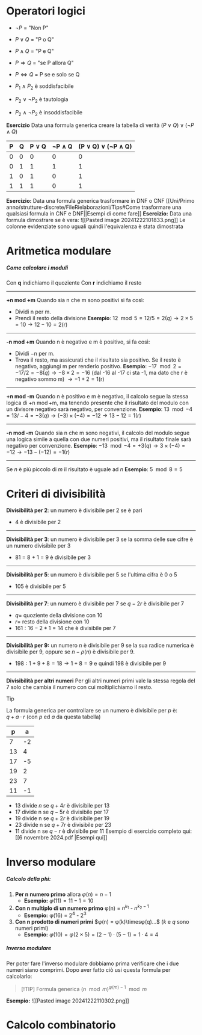 # **Operatori logici**

- $¬P$ = "Non P"  
- $P ∨ Q$  = "P o Q"
- $P ∧ Q$ = "P e Q"
- $P ⇒ Q$ = "se P allora Q"
- $P ⇔ Q$ = P se e solo se Q

- $P_1$ ∧ $P_2$ è soddisfacibile
- $P_2$ ∨ ¬$P_2$ è tautologia 
- $P_2$ ∧ ¬$P_2$ è insoddisfacibile

**Esercizio**
Data una formula generica creare la tabella di verità
$(P ∨ Q) ∨ (¬P ∧ Q)$

| P   | Q   | P  ∨ Q | ¬P ∧ Q | (P ∨ Q) ∨ (¬P ∧ Q) |
| --- | --- | ------ | ------ | ------------------ |
| 0   | 0   | 0      | 0      | 0                  |
| 0   | 1   | 1      | 1      | 1                  |
| 1   | 0   | 1      | 0      | 1                  |
| 1   | 1   | 1      | 0      | 1                  |
**Esercizio:**
Data una formula generica trasformare in DNF o CNF [[Uni/Primo anno/strutture-discrete/FileRielaborazioni/Tips#Come trasformare una qualsiasi formula in CNF e DNF||Esempi di come fare]]
**Esercizio:**
Data una formula dimostrare se è vera:
![[Pasted image 20241222101833.png]]
Le colonne evidenziate sono uguali quindi l'equivalenza è stata dimostrata


# **Aritmetica modulare**
##### Come calcolare i moduli
Con **q** indichiamo il quoziente
Con **r** indichiamo il resto

---
**+n mod +m**
Quando sia n che m sono positivi si fa così:
- Dividi n per m.
- Prendi il resto della divisione
**Esempio**: 
$12 \mod 5 = 12/5 = 2(q) \rightarrow 2 \times 5 = 10 \rightarrow 12 - 10 = 2$(r)

---
**-n mod +m**
Quando n è negativo e m è positivo, si fa così:
- Dividi −n per m.
- Trova il resto, ma assicurati che il risultato sia positivo. Se il resto è negativo, aggiungi m per renderlo positivo.
**Esempio**: 
$-17 \mod 2 = -17/2 = -8(q) \rightarrow -8 \times 2 = -16$ (dal -16 al -17 ci sta -1, ma dato che r è negativo sommo m) $\rightarrow -1 + 2 = 1$(r) 

---
**+n mod -m**
Quando n è positivo e m è negativo, il calcolo segue la stessa logica di +n mod +m, ma tenendo presente che il risultato del modulo con un divisore negativo sarà negativo, per convenzione.
**Esempio**:
$13 \mod -4 = 13/-4 =-3(q) \rightarrow (-3) \times (-4) = -12 \rightarrow 13 -12 = 1(r)$

---
**-n mod -m**
Quando sia n che m sono negativi, il calcolo del modulo segue una logica simile a quella con due numeri positivi, ma il risultato finale sarà negativo per convenzione.
**Esempio**:
$-13 \mod -4 = +3(q) \rightarrow 3 \times (-4) = -12 \rightarrow -13 - (-12) = -1(r)$ 

---
Se $n$ è più piccolo di $m$ il risultato è uguale ad $n$
**Esempio**:
$5 \mod 8 = 5$ 

# **Criteri di divisibilità**

**Divisibilità per 2**: un numero è divisibile per $2$ se è pari
- 4 è divisibile per 2
---
**Divisibilità per 3**: un numero è divisibile per $3$ se la somma delle sue cifre è un numero divisibile per $3$
- 81 = 8 + 1 = 9 è divisibile per 3
---
**Divisibilità per 5**: un numero è divisibile per $5$ se l'ultima cifra è $0$ o $5$
- 105 è divisibile per 5
---
**Divisibilità per 7**: un numero è divisibile per $7$ se $q - 2r$ è divisibile per $7$
- $q =$ quoziente della divisione con 10
- $r =$ resto della divisione con 10
- $161: 16 - 2*1 = 14$ che è divisibile per 7
---
**Divisibilità per 9:** un numero $n$ è divisibile per $9$ se la sua radice numerica è divisibile per 9, oppure se $n-ρ(n)$ è divisibile per 9.
- $198 : 1 + 9 + 8 = 18 → 1 + 8 = 9$ e quindi 198 è divisibile per 9
---
**Divisibilità per altri numeri**
Per gli altri numeri primi vale la stessa regola del $7$ solo che cambia il numero con cui moltiplichiamo il resto. 

> [!TIP] 
> La formula generica per controllare se un numero è divisibile per $p$ è:  
> $q + a · r$ 
> (con $p$ ed $a$ da questa tabella)
>  

| p   | a   |
| --- | --- |
| 7   | -2  |
| 13  | 4   |
| 17  | -5  |
| 19  | 2   |
| 23  | 7   |
| 11  | -1  |
- $13$ divide $n$ se $q + 4r$ è divisibile per $13$
- $17$ divide n se $q − 5r$ è divisibile per $17$ 
- $19$ divide n se $q + 2r$ è divisibile per $19$ 
- $23$ divide n se $q + 7r$ è divisibile per $23$
- $11$ divide n se $q - r$ è divisibile per $11$
Esempio di esercizio completo qui: [[6 novembre 2024.pdf |Esempi qui]]
# **Inverso modulare**

##### Calcolo della phi:
1. **Per n numero primo** allora $φ(n) = n -1$
	- **Esempio:** $φ(11) = 11-1 = 10$
1. **Con n multiplo di un numero primo** φ(n) = $n^{k_1}$ - $n^{k_2-1}$
	-  **Esempio:** φ(16) = $2^4$ - $2^3$
2. **Con n prodotto di numeri primi** $φ(n) = φ(k)\timesφ(q)...$ ($k$ e $q$ sono numeri primi)
	- **Esempio:** $φ(10) = φ(2\times5) = (2 - 1) · (5 - 1) = 1 · 4 = 4$
##### Inverso modulare
Per poter fare l'inverso modulare dobbiamo prima verificare che i due numeri siano comprimi. Dopo aver fatto ciò usi questa formula per calcolarlo:

> [!TIP] Formula generica
>  $(n \mod m)^{φ(m) - 1} \mod m$ 

 **Esempio:**
 ![[Pasted image 20241222110302.png]]

# **Calcolo combinatorio**
